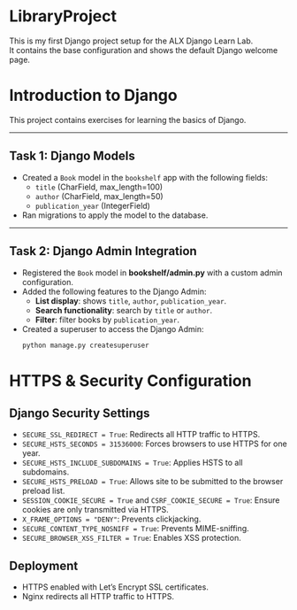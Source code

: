 # LibraryProject

This is my first Django project setup for the ALX Django Learn Lab.  
It contains the base configuration and shows the default Django welcome page.

# Introduction to Django

This project contains exercises for learning the basics of Django.

---

## Task 1: Django Models
- Created a `Book` model in the `bookshelf` app with the following fields:
  - `title` (CharField, max_length=100)
  - `author` (CharField, max_length=50)
  - `publication_year` (IntegerField)
- Ran migrations to apply the model to the database.

---

## Task 2: Django Admin Integration
- Registered the `Book` model in **bookshelf/admin.py** with a custom admin configuration.
- Added the following features to the Django Admin:
  - **List display**: shows `title`, `author`, `publication_year`.
  - **Search functionality**: search by `title` or `author`.
  - **Filter**: filter books by `publication_year`.
- Created a superuser to access the Django Admin:
  ```bash
  python manage.py createsuperuser


# HTTPS & Security Configuration

## Django Security Settings
- `SECURE_SSL_REDIRECT = True`: Redirects all HTTP traffic to HTTPS.
- `SECURE_HSTS_SECONDS = 31536000`: Forces browsers to use HTTPS for one year.
- `SECURE_HSTS_INCLUDE_SUBDOMAINS = True`: Applies HSTS to all subdomains.
- `SECURE_HSTS_PRELOAD = True`: Allows site to be submitted to the browser preload list.
- `SESSION_COOKIE_SECURE = True` and `CSRF_COOKIE_SECURE = True`: Ensure cookies are only transmitted via HTTPS.
- `X_FRAME_OPTIONS = "DENY"`: Prevents clickjacking.
- `SECURE_CONTENT_TYPE_NOSNIFF = True`: Prevents MIME-sniffing.
- `SECURE_BROWSER_XSS_FILTER = True`: Enables XSS protection.

## Deployment
- HTTPS enabled with Let’s Encrypt SSL certificates.
- Nginx redirects all HTTP traffic to HTTPS.
